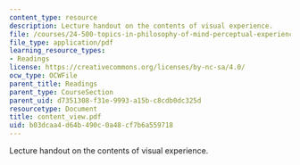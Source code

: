 ```yaml
---
content_type: resource
description: Lecture handout on the contents of visual experience.
file: /courses/24-500-topics-in-philosophy-of-mind-perceptual-experience-spring-2007/b03dcaa4d64b490c0a48cf7b6a559718_content_view.pdf
file_type: application/pdf
learning_resource_types:
- Readings
license: https://creativecommons.org/licenses/by-nc-sa/4.0/
ocw_type: OCWFile
parent_title: Readings
parent_type: CourseSection
parent_uid: d7351308-f31e-9993-a15b-c8cdb0dc325d
resourcetype: Document
title: content_view.pdf
uid: b03dcaa4-d64b-490c-0a48-cf7b6a559718
---
```

Lecture handout on the contents of visual experience.